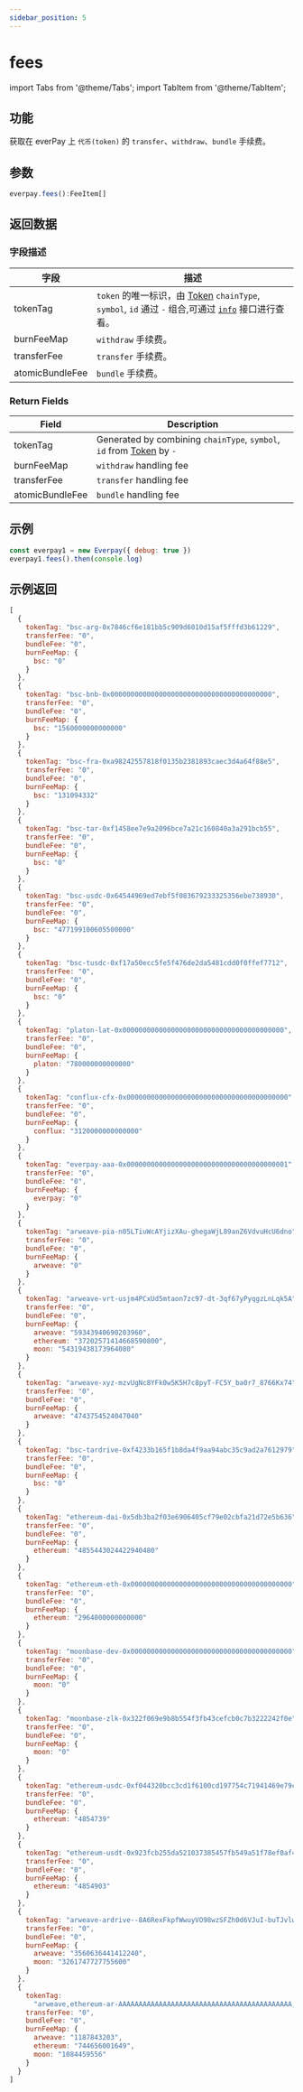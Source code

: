 ```yaml
---
sidebar_position: 5
---
```


# fees

import Tabs from '@theme/Tabs';
import TabItem from '@theme/TabItem';

## 功能
获取在 everPay 上 `代币(token)` 的 `transfer`、`withdraw`、`bundle` 手续费。

## 参数
```ts
everpay.fees():FeeItem[]
```

## 返回数据

<Tabs>
<TabItem value="field" label="返回字段" default>

### 字段描述
|字段|描述|
|---|---|
|tokenTag|`token` 的唯一标识，由 [Token](./info#token-字段描述) `chainType`, `symbol`, `id` 通过 `-` 组合,可通过 [`info`](./info.md) 接口进行查看。|
|burnFeeMap|`withdraw` 手续费。|
|transferFee| `transfer` 手续费。|
|atomicBundleFee| `bundle` 手续费。|


### Return Fields
|Field|Description|
|---|---|
|tokenTag|Generated by combining `chainType`, `symbol`, `id` from [Token](./info#token-field-description) by `-`|
|burnFeeMap|`withdraw` handling fee|
|transferFee|`transfer` handling fee|
|atomicBundleFee| `bundle` handling fee|

## 示例

```js
const everpay1 = new Everpay({ debug: true })
everpay1.fees().then(console.log)
```

## 示例返回
```js
[
  {
    tokenTag: "bsc-arg-0x7846cf6e181bb5c909d6010d15af5fffd3b61229",
    transferFee: "0",
    bundleFee: "0",
    burnFeeMap: {
      bsc: "0"
    }
  },
  {
    tokenTag: "bsc-bnb-0x0000000000000000000000000000000000000000",
    transferFee: "0",
    bundleFee: "0",
    burnFeeMap: {
      bsc: "1560000000000000"
    }
  },
  {
    tokenTag: "bsc-fra-0xa98242557818f0135b2381893caec3d4a64f88e5",
    transferFee: "0",
    bundleFee: "0",
    burnFeeMap: {
      bsc: "131094332"
    }
  },
  {
    tokenTag: "bsc-tar-0xf1458ee7e9a2096bce7a21c160840a3a291bcb55",
    transferFee: "0",
    bundleFee: "0",
    burnFeeMap: {
      bsc: "0"
    }
  },
  {
    tokenTag: "bsc-usdc-0x64544969ed7ebf5f083679233325356ebe738930",
    transferFee: "0",
    bundleFee: "0",
    burnFeeMap: {
      bsc: "477199100605500000"
    }
  },
  {
    tokenTag: "bsc-tusdc-0xf17a50ecc5fe5f476de2da5481cdd0f0ffef7712",
    transferFee: "0",
    bundleFee: "0",
    burnFeeMap: {
      bsc: "0"
    }
  },
  {
    tokenTag: "platon-lat-0x0000000000000000000000000000000000000000",
    transferFee: "0",
    bundleFee: "0",
    burnFeeMap: {
      platon: "780000000000000"
    }
  },
  {
    tokenTag: "conflux-cfx-0x0000000000000000000000000000000000000000",
    transferFee: "0",
    bundleFee: "0",
    burnFeeMap: {
      conflux: "3120000000000000"
    }
  },
  {
    tokenTag: "everpay-aaa-0x0000000000000000000000000000000000000001",
    transferFee: "0",
    bundleFee: "0",
    burnFeeMap: {
      everpay: "0"
    }
  },
  {
    tokenTag: "arweave-pia-n05LTiuWcAYjizXAu-ghegaWjL89anZ6VdvuHcU6dno",
    transferFee: "0",
    bundleFee: "0",
    burnFeeMap: {
      arweave: "0"
    }
  },
  {
    tokenTag: "arweave-vrt-usjm4PCxUd5mtaon7zc97-dt-3qf67yPyqgzLnLqk5A",
    transferFee: "0",
    bundleFee: "0",
    burnFeeMap: {
      arweave: "59343940690203960",
      ethereum: "37202571414668590800",
      moon: "54319438173964080"
    }
  },
  {
    tokenTag: "arweave-xyz-mzvUgNc8YFk0w5K5H7c8pyT-FC5Y_ba0r7_8766Kx74",
    transferFee: "0",
    bundleFee: "0",
    burnFeeMap: {
      arweave: "4743754524047040"
    }
  },
  {
    tokenTag: "bsc-tardrive-0xf4233b165f1b8da4f9aa94abc35c9ad2a7612979",
    transferFee: "0",
    bundleFee: "0",
    burnFeeMap: {
      bsc: "0"
    }
  },
  {
    tokenTag: "ethereum-dai-0x5db3ba2f03e6906405cf79e02cbfa21d72e5b636",
    transferFee: "0",
    bundleFee: "0",
    burnFeeMap: {
      ethereum: "4855443024422940480"
    }
  },
  {
    tokenTag: "ethereum-eth-0x0000000000000000000000000000000000000000",
    transferFee: "0",
    bundleFee: "0",
    burnFeeMap: {
      ethereum: "2964000000000000"
    }
  },
  {
    tokenTag: "moonbase-dev-0x0000000000000000000000000000000000000000",
    transferFee: "0",
    bundleFee: "0",
    burnFeeMap: {
      moon: "0"
    }
  },
  {
    tokenTag: "moonbase-zlk-0x322f069e9b8b554f3fb43cefcb0c7b3222242f0e",
    transferFee: "0",
    bundleFee: "0",
    burnFeeMap: {
      moon: "0"
    }
  },
  {
    tokenTag: "ethereum-usdc-0xf044320bcc3cd1f6100cd197754c71941469e79c",
    transferFee: "0",
    bundleFee: "0",
    burnFeeMap: {
      ethereum: "4854739"
    }
  },
  {
    tokenTag: "ethereum-usdt-0x923fcb255da521037385457fb549a51f78ef0af4",
    transferFee: "0",
    bundleFee: "0",
    burnFeeMap: {
      ethereum: "4854903"
    }
  },
  {
    tokenTag: "arweave-ardrive--8A6RexFkpfWwuyVO98wzSFZh0d6VJuI-buTJvlwOJQ",
    transferFee: "0",
    bundleFee: "0",
    burnFeeMap: {
      arweave: "3560636441412240",
      moon: "3261747727755600"
    }
  },
  {
    tokenTag:
      "arweave,ethereum-ar-AAAAAAAAAAAAAAAAAAAAAAAAAAAAAAAAAAAAAAAAAAA,0x83ea4a2fe3ead9a7b204ab2d56cb0b81d71489c8",
    transferFee: "0",
    bundleFee: "0",
    burnFeeMap: {
      arweave: "1187843203",
      ethereum: "744656001649",
      moon: "1084459556"
    }
  }
]

```